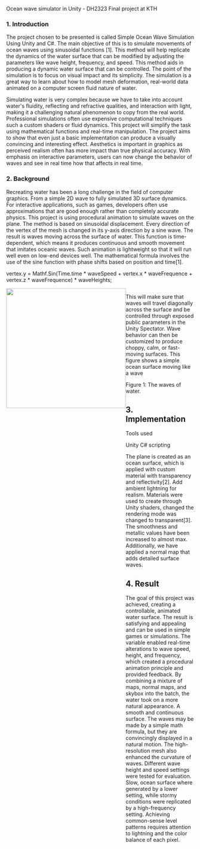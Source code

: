 Ocean wave simulator in Unity  - DH2323 Final project at KTH

### **1. Introduction**


The project chosen to be presented is called Simple Ocean Wave Simulation Using Unity and C#. The main objective of this is to simulate movements of ocean waves using sinusoidal functions [1]. This method will help replicate the dynamics of the water surface that can be modified by adjusting the parameters like wave height, frequency, and speed. This method aids in producing a dynamic water surface that can be controlled. The point of the simulation is to focus on visual impact and its simplicity. The simulation is a great way to learn about how to model mesh deformation, real-world data animated on a computer screen fluid nature of water.

Simulating water is very complex because we have to take into account water's fluidity, reflecting and refractive qualities, and interaction with light, making it a challenging natural phenomenon to copy from the real world. Professional simulations often use expensive computational techniques such a custom shaders or fluid dynamics. This project will simplify the task using mathematical functions and real-time manipulation. The project aims to show that even just a basic implementation can produce a visually convincing and interesting effect. Aesthetics is important in graphics as perceived realism often has more impact than true physical accuracy. With emphasis on interactive parameters, users can now change the behavior of waves and see in real time how that affects in real time.




### **2. Background**

Recreating water has been a long challenge in the field of computer graphics. From a simple 2D wave to fully simulated 3D surface dynamics. For interactive applications, such as games, developers often use approximations that are good enough rather than completely accurate physics.  This project is using procedural animation to simulate waves on the plane.  The method is based on sinusoidal displacement. Every direction of the vertex of the mesh is changed in its y-axis direction by a sine wave. The result is waves moving across the surface of water. This function is time-dependent, which means it produces continuous and smooth movement that imitates oceanic waves. Such animation is lightweight so that it will run well even on low-end devices well. The mathematical formula involves the use of the sine function with phase shifts based on position and time[1].

 vertex.y = Mathf.Sin(Time.time * waveSpeed + vertex.x * waveFrequence + vertex.z * waveFrequence) * waveHeights;
 <div style = "display: flex">
    <img width="320px" src="[https://github.com/huah1600/OceanSime/blob/master/ocean.PNG"/>

<div/>

This will make sure that waves will travel diagonally across the surface and be controlled through exposed public parameters in the Unity Spectator. Wave behavior can then be customized to produce choppy, calm, or fast-moving surfaces. This figure shows a simple ocean surface moving like a wave


Figure 1: The waves of water.


## **3. Implementation**

 Tools used 

Unity
C# scripting

The plane is created as an ocean surface, which is applied with custom material with transparency and reflectivity[2]. Add ambient lightning for realism. Materials were used to create through Unity shaders, changed the rendering mode was changed to transparent[3]. The smoothness and metallic values have been increased to almost max. Additionally, we have applied a normal map that adds detailed surface waves.



## **4. Result**


The goal of this project was achieved, creating a controllable, animated water surface. The result is satisfying and appealing and can be used in simple games or simulations. The variable enabled real-time alterations to wave speed, height, and frequency, which created a procedural animation principle and provided feedback. By combining a mixture of maps, normal maps, and skybox into the batch, the water took on a more natural appearance. A smooth and continuous surface. The waves may be made by a simple math formula, but they are convincingly displayed in a natural motion. The high-resolution mesh also enhanced the curvature of waves. Different wave height and speed settings were tested for evaluation. Slow, ocean surface where generated by a lower setting, while stormy conditions were replicated by a high-frequency setting. Achieving common-sense level patterns requires attention to lightning and the color balance of each pixel.
